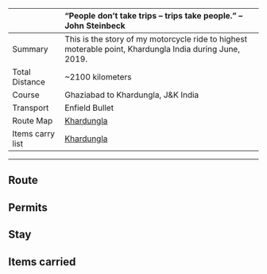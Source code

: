 | | “People don’t take trips – trips take people.” – John Steinbeck|
| :--- | :--- |
| Summary | This is the story of my motorcycle ride to highest moterable point, Khardungla India during June, 2019.|
| Total Distance | ~2100 kilometers |
| Course | Ghaziabad to Khardungla, J&K India |
| Transport | Enfield Bullet |
| Route Map | [Khardungla](route.md)|
| Items carry list | [Khardungla](carry-list.md)|

---

##  Route
##  Permits
##  Stay
##  Items carried
##   


